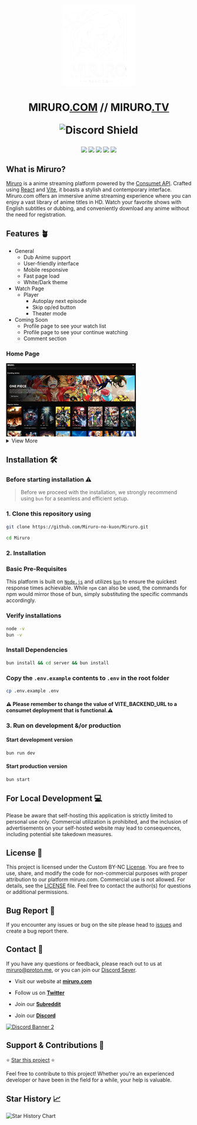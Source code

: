 <p align="center">
  <a href="https://www.miruro.com" target="_blank">
    <img src="https://raw.githubusercontent.com/Miruro-no-kuon/Miruro/main/src/assets/miruro-transparent-white.png" alt="Logo" width="200"/>
  </a>
</p>

<h1 align="center">
    MIRURO<a href="https://www.miruro.com">.COM</a> //
    MIRURO<a href="https://www.miruro.tv">.TV</a>
  <p align="center">
    <img src="https://discordapp.com/api/guilds/1199699127190167643/widget.png?style=shield" alt="Discord Shield"/>
  </p>
</h1>

<p align="center">
  <a href="#"><img src="https://img.shields.io/badge/typescript-%23007acc.svg?style=for-the-badge&logo=typescript&logoColor=%23ffffff"/></a>
  <a href="#"><img src="https://img.shields.io/badge/react-%2320232a.svg?style=for-the-badge&logo=react&logoColor=%2361DAFB"/></a>
  <a href="#"><img src="https://img.shields.io/badge/vite-%239269fe.svg?style=for-the-badge&logo=vite&logoColor=yellow&border"/></a>
  <a href="#"><img src="https://img.shields.io/badge/vercel-%23000000.svg?style=for-the-badge&logo=vercel&logoColor=white"/></a>
  <a href="#"><img src="https://img.shields.io/badge/cloudflare-white.svg?style=for-the-badge&logo=cloudflare&logoColor=orange"/></a>
</p>

## What is Miruro?

<p><a href="https://www.miruro.com">Miruro</a> is a anime streaming platform powered by the <a href="https://github.com/consumet">Consumet API</a>. Crafted using <a href="https://react.dev/">React</a> and <a href="https://vitejs.dev/">Vite</a>, it boasts a stylish and contemporary interface. Miruro.com offers an immersive anime streaming experience where you can enjoy a vast library of anime titles in HD. Watch your favorite shows with English subtitles or dubbing, and conveniently download any anime without the need for registration.</p>

## Features 🪴

- General
  - Dub Anime support
  - User-friendly interface
  - Mobile responsive
  - Fast page load
  - White/Dark theme
- Watch Page
  - Player
    - Autoplay next episode
    - Skip op/ed button
    - Theater mode
- Coming Soon
  - Profile page to see your watch list
  - Profile page to see your continue watching
  - Comment section

<div style="text-align: left;">
  <h3>Home Page</h3>

  <img src="https://raw.githubusercontent.com/Miruro-no-kuon/.github/main/profile/home-page.webp" alt="Home Page" style="max-width: 70%;" >
  <details>
  <summary>View More</summary>
  <h3>Splash Page</h3>
  <br>
  <img src="https://raw.githubusercontent.com/Miruro-no-kuon/.github/main/profile/splash-page.webp" alt="Splash Page" style="max-width: 70%;">

  <h3>Watch Page</h3>
  <img src="https://raw.githubusercontent.com/Miruro-no-kuon/.github/main/profile/watch-page.webp" alt="Watch Page" style="max-width: 70%;">

  <h3>Footer</h3>
  <img src="https://raw.githubusercontent.com/Miruro-no-kuon/.github/main/profile/footer.webp" alt="Footer" style="max-width: 70%;">
  </details>
</div>

## Installation 🛠️

### Before starting installation ⚠️

> Before we proceed with the installation, we strongly recommend using `bun` for a seamless and efficient setup.

### 1. Clone this repository using

```bash
git clone https://github.com/Miruro-no-kuon/Miruro.git
```

```bash
cd Miruro
```

### 2. Installation

### Basic Pre-Requisites

This platform is built on <a href="https://nodejs.org/">`Node.js`</a> and utilizes <a href="https://bun.sh/">`bun`</a> to ensure the quickest response times achievable. While `npm` can also be used, the commands for npm would mirror those of bun, simply substituting the specific commands accordingly.

### Verify installations

```bash
node -v
bun -v
```

### Install Dependencies

```bash
bun install && cd server && bun install
```

### Copy the `.env.example` contents to `.env` in the root folder

```bash
cp .env.example .env
```

#### ⚠ Please remember to change the value of VITE_BACKEND_URL to a consumet deployment that is functional.⚠

### 3. Run on development &/or production

#### Start development version

```bash
bun run dev
```

#### Start production version

```bash
bun start
```

## For Local Development 💻

Please be aware that self-hosting this application is strictly limited to personal use only. Commercial utilization is prohibited, and the inclusion of advertisements on your self-hosted website may lead to consequences, including potential site takedown measures.

## License 📝

This project is licensed under the Custom BY-NC [License](LICENSE). You are free to use, share, and modify the code for non-commercial purposes with proper attribution to our platform miruro.com. Commercial use is not allowed. For details, see the [LICENSE](LICENSE) file. Feel free to contact the author(s) for questions or additional permissions.

## Bug Report 🐞

If you encounter any issues or bug on the site please head to [issues](https://github.com/Miruro-no-kuon/Miruro-no-Kuon/issues) and create a bug report there.

## Contact 📧

If you have any questions or feedback, please reach out to us at [miruro@proton.me](mailto:miruro@proton.me), or you can join our [Discord Sever](https://discord.com/invite/4kfypZ96K4).

- Visit our website at **[miruro.com](https://www.miruro.com)**

- Follow us on **[Twitter](https://twitter.com/miruro_official)**

- Join our **[Subreddit](https://www.reddit.com/r/miruro)**

- Join our **[Discord](https://discord.gg/4kfypZ96K4)**

<a href="https://discord.com/invite/Uaaw6R8y">

![Discord Banner 2](https://discordapp.com/api/guilds/1199699127190167643/widget.png?style=banner2)
</a>

## Support & Contributions 🤲

⭐️ [Star this project](https://github.com/Miruro-no-kuon/Miruro) ⭐️

Feel free to contribute to this project! Whether you're an experienced developer or have been in the field for a while, your help is valuable.

## Star History 📈

<div align="left">
    <img src="https://api.star-history.com/svg?repos=Miruro-no-kuon/Miruro&type=Date" alt="Star History Chart" style="max-width: 70%;" />
</div>
